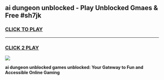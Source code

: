 
## ai dungeon unblocked - Play Unblocked Gmaes & Free #sh7jk
<h3>
<a href="https://news.freeplayer.one?title=ai_dungeon_unblocked&ref=27F">CLICK TO PLAY</a></h3>
<hr>

<h3>
<a href="https://news.freeplayer.one?title=ai_dungeon_unblocked&ref=27F">CLICK 2 PLAY</a>
  
</h3>

<a href="https://news.freeplayer.one?title=ai_dungeon_unblocked&ref=27F/"><img src="https://clearcache.store/games.png"></a>


**ai dungeon unblocked games unblocked: Your Gateway to Fun and Accessible Online Gaming**
